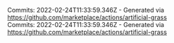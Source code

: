 Commits: 2022-02-24T11:33:59.346Z - Generated via https://github.com/marketplace/actions/artificial-grass
<br>
Commits: 2022-02-24T11:33:59.346Z - Generated via https://github.com/marketplace/actions/artificial-grass
<br>
